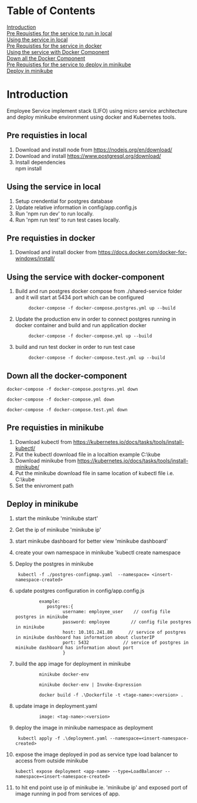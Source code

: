 # Table of Contents

[Introduction](#introduction)   
[Pre Requisties for the service to run in local](#pre-requisties-in-local)   
[Using the service in local](#using-the-service-in-local)   
[Pre Requisties for the service in docker](#pre-requisties-in-docker)   
[Using the service with Docker Component](#using-the-service-with-docker-component)   
[Down all the Docker Component](#down-all-the-docker-component)   
[Pre Requisties for the service to deploy in minikube](#pre-requisties-in-minikube)   
[Deploy in minikube](#deploy-in-minikube) 



# Introduction   
Employee Service implement stack (LIFO) using micro service architecture and deploy minikube environment using docker and Kubernetes tools.

## Pre requisties in local   
1. Download and install node from https://nodejs.org/en/download/   
2. Download and install https://www.postgresql.org/download/   
3. Install dependencies    
        npm install

## Using the service in local   
1. Setup crendential for postgres database
2. Update relative information in config/app.config.js
3. Run 'npm run dev' to run locally.
4. Run 'npm run test' to run test cases locally.

## Pre requisties in docker   
1. Download and install docker from https://docs.docker.com/docker-for-windows/install/

## Using the service with docker-component  
1. Build and run postgres docker compose from ./shared-service folder and it will start at 5434 port which can be configured    

            docker-compose -f docker-compose.postgres.yml up --build  

2. Update the production env in order to connect postgres running in docker container and build and run application docker    

            docker-compose -f docker-compose.yml up --build  

3. build and run test docker in order to run test case     

            docker-compose -f docker-compose.test.yml up --build   

## Down all the docker-component   

    docker-compose -f docker-compose.postgres.yml down

    docker-compose -f docker-compose.yml down

    docker-compose -f docker-compose.test.yml down


## Pre requisties in minikube
1. Download kubectl from https://kubernetes.io/docs/tasks/tools/install-kubectl/
2. Put the kubectl download file in a localtion example C:\kube
3. Download minikube from https://kubernetes.io/docs/tasks/tools/install-minikube/
4. Put the minikube download file in same location of kubectl file i.e. C:\kube
5. Set the enivroment path

## Deploy in minikube
1. start the minikube 'minikube start'
2. Get the ip of minikube 'minikube ip'
3. start minikube dashboard for better view 'minikube dashboard'
4. create your own namespace in minikube 'kubectl create namespace <insert-some-namespace-name>
5. Deploy the postgres in minikube   

        kubectl -f ./postgres-configmap.yaml  --namespace= <insert-namespace-created>
6. update postgres configuration in config/app.config.js
  
                example:
                   postgres:{   
                         username: employee_user    // config file postgres in minikube   
                         password: employee        // config file postgres in minikube   
                         host: 10.101.241.80      // service of postgres in minikube dashboard has information about clusterIP  
                         port: 5432             // service of postgres in minikube dashboard has information about port   
                         }  
7. build the app image for deployment in minikube

                minikube docker-env

                minikube docker-env | Invoke-Expression

                docker build -f .\Dockerfile -t <tage-name>:<version> .

8. update image in deployment.yaml

                image: <tag-name>:<version>
9. deploy the image in minikube namespace as deployment

        kubectl apply -f .\deployment.yaml --namespace=<insert-namespace-created>
10. expose the image deployed in pod as service type load balancer to access from outside minikube

        kubectl expose deployment <app-name> --type=LoadBalancer --namespace=<insert-namespace-created>
11. to hit end point use ip of minikube ie. 'minikube ip' and exposed port of image running in pod from services of app.